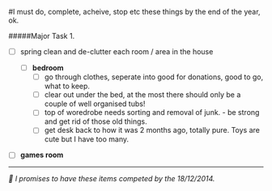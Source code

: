 #I must do, complete, acheive, stop etc these things by the end of the year, ok.


#####Major Task 1.

- [ ] spring clean and de-clutter each room / area in the house 

   - [ ] __bedroom__
      - [ ] go through clothes, seperate into good for donations, good to go, what to keep. 
      - [ ] clear out under the bed, at the most there should only be a couple of well organised tubs!
      - [ ] top of woredrobe needs sorting and removal of junk. - be strong and get rid of those old things.
      - [ ] get desk back to how it was 2 months ago, totally pure. Toys are cute but I have too many.

- [ ] __games room__



---


*📢 I promises to have these items competed by the 18/12/2014.*
